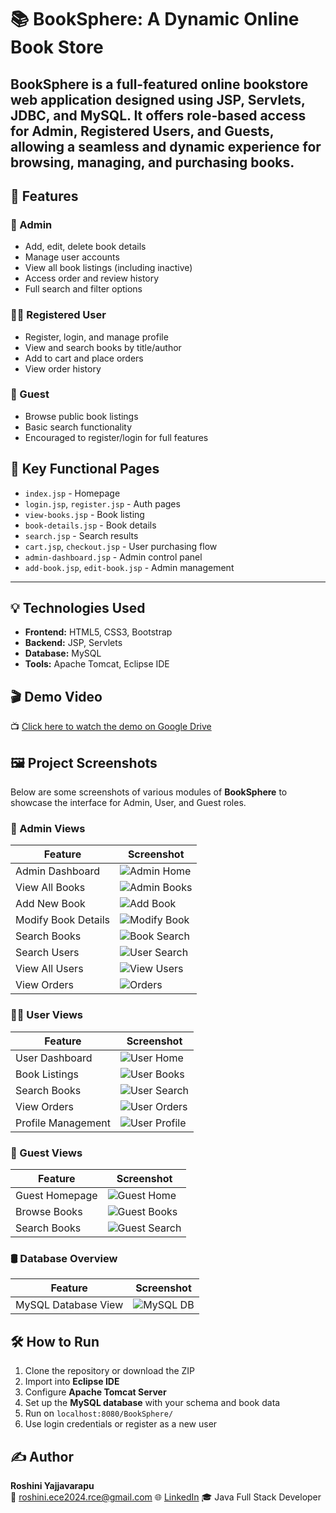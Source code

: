 # 📚 BookSphere: A Dynamic Online Book Store

## **BookSphere** is a full-featured online bookstore web application designed using **JSP, Servlets, JDBC, and MySQL**. It offers role-based access for Admin, Registered Users, and Guests, allowing a seamless and dynamic experience for browsing, managing, and purchasing books.

## 🚀 Features

### 👤 Admin
- Add, edit, delete book details
- Manage user accounts
- View all book listings (including inactive)
- Access order and review history
- Full search and filter options

### 🧑‍💼 Registered User
- Register, login, and manage profile
- View and search books by title/author
- Add to cart and place orders
- View order history

### 👀 Guest
- Browse public book listings
- Basic search functionality
- Encouraged to register/login for full features


## 🔎 Key Functional Pages

- `index.jsp` - Homepage  
- `login.jsp`, `register.jsp` - Auth pages  
- `view-books.jsp` - Book listing  
- `book-details.jsp` - Book details  
- `search.jsp` - Search results  
- `cart.jsp`, `checkout.jsp` - User purchasing flow  
- `admin-dashboard.jsp` - Admin control panel  
- `add-book.jsp`, `edit-book.jsp` - Admin management  

---

## 💡 Technologies Used

- **Frontend:** HTML5, CSS3, Bootstrap  
- **Backend:** JSP, Servlets  
- **Database:** MySQL  
- **Tools:** Apache Tomcat, Eclipse IDE  


## 🎬 Demo Video

📺 [Click here to watch the demo on Google Drive](https://drive.google.com/file/d/1fmdu7G9BNVQw2Uj-540KXVnSCBWQoeJO/view?usp=sharing)


## 🖼️ Project Screenshots

Below are some screenshots of various modules of **BookSphere** to showcase the interface for Admin, User, and Guest roles.

### 🔐 Admin Views

| Feature | Screenshot |
|--------|------------|
| Admin Dashboard | ![Admin Home](/Screenshots/admin-home.png) |
| View All Books | ![Admin Books](/Screenshots/admin-books.png) |
| Add New Book | ![Add Book](/Screenshots/admin-add-book.png) |
| Modify Book Details | ![Modify Book](/Screenshots/admin-book-modify.png) |
| Search Books | ![Book Search](/Screenshots/admin-book-search.png) |
| Search Users | ![User Search](/Screenshots/admin-search-user.png) |
| View All Users | ![View Users](/Screenshots/admin-view-users.png) |
| View Orders | ![Orders](/Screenshots/admin-view-orders.png) |


### 🧑‍💼 User Views

| Feature | Screenshot |
|--------|------------|
| User Dashboard | ![User Home](/Screenshots/user-home.png) |
| Book Listings | ![User Books](/Screenshots/user-books.png) |
| Search Books | ![User Search](/Screenshots/user-search.png) |
| View Orders | ![User Orders](/Screenshots/user-orders.png) |
| Profile Management | ![User Profile](/Screenshots/user-profile.png) |


### 👀 Guest Views

| Feature | Screenshot |
|--------|------------|
| Guest Homepage | ![Guest Home](/Screenshots/guest-home.png) |
| Browse Books | ![Guest Books](/Screenshots/guest-books.png) |
| Search Books | ![Guest Search](/Screenshots/guest-search.png) |


### 🛢️ Database Overview

| Feature | Screenshot |
|--------|------------|
| MySQL Database View | ![MySQL DB](/Screenshots/mysl-db.png) |


## 🛠️ How to Run

1. Clone the repository or download the ZIP
2. Import into **Eclipse IDE**
3. Configure **Apache Tomcat Server**
4. Set up the **MySQL database** with your schema and book data
5. Run on `localhost:8080/BookSphere/`
6. Use login credentials or register as a new user


## ✍️ Author

**Roshini Yajjavarapu**  
📧 roshini.ece2024.rce@gmail.com 
🌐 [LinkedIn](https://www.linkedin.com/in/roshini-y-291905253/)
🎓 Java Full Stack Developer  


